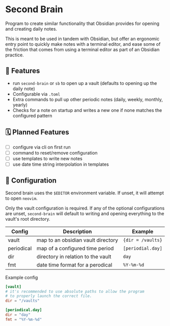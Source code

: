 # Second Brain

Program to create similar functionality that Obsidian provides for opening and creating daily notes.

This is meant to be used in tandem with Obsidian, but offer an ergonomic entry point to quickly make notes with a terminal editor, and ease some of the friction that comes from using a terminal editor as part of an Obsidian practice.

## 🧠 Features

- run `second-brain` or `sb` to open up a vault (defaults to opening up the daily note)
- Configurable via `.toml`
- Extra commands to pull up other periodic notes (daily, weekly, monthly, yearly)
- Checks for a note on startup and writes a new one if none matches the configured pattern

## 🗓️ Planned Features

- [ ] configure via cli on first run
- [ ] command to reset/remove configuration
- [ ] use templates to write new notes
- [ ] use date time string interpolation in templates

## 📝 Configuration

Second brain uses the `$EDITOR` environment variable. If unset, it will attempt to open `neovim`.

Only the vault configuration is required. If any of the optional configurations are unset, `second-brain` will default to writing and opening everything to the vault's root directory.

| Config     | Description                        | Example           |
| ---------- | ---------------------------------- | ----------------- |
| vault      | map to an obsidian vault directory | `{dir = /vaults}` |
| periodical | map of a configured time period    | `[periodial.day]` |
| dir        | directory in relation to the vault | `day`             |
| fmt        | date time format for a perodical   | `%Y-%m-%d`        |

Example config

```toml
[vault]
# it's recommended to use absolute paths to allow the program
# to properly launch the correct file.
dir = "/vaults"

[periodical.day]
dir = "day"
fmt = "%Y-%m-%d"
```
